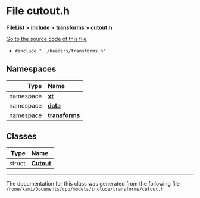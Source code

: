 

# File cutout.h



[**FileList**](files.md) **>** [**include**](dir_d44c64559bbebec7f509842c48db8b23.md) **>** [**transforms**](dir_de1d6215dd8b8d2c901daadc91a23b6e.md) **>** [**cutout.h**](cutout_8h.md)

[Go to the source code of this file](cutout_8h_source.md)



* `#include "../headers/transforms.h"`













## Namespaces

| Type | Name |
| ---: | :--- |
| namespace | [**xt**](namespacext.md) <br> |
| namespace | [**data**](namespacext_1_1data.md) <br> |
| namespace | [**transforms**](namespacext_1_1data_1_1transforms.md) <br> |


## Classes

| Type | Name |
| ---: | :--- |
| struct | [**Cutout**](structxt_1_1data_1_1transforms_1_1Cutout.md) <br> |



















































------------------------------
The documentation for this class was generated from the following file `/home/kami/Documents/cpp/models/include/transforms/cutout.h`


